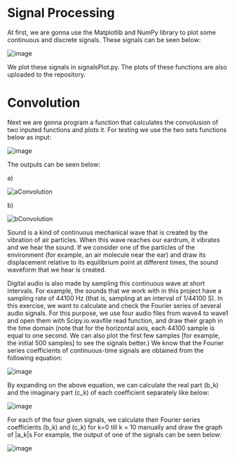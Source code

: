 # Signal Processing

At first, we are gonna use the Matplotlib and NumPy library to plot some continuous and discrete signals. These signals can be seen below:

![image](https://github.com/MahdiTheGreat/SignalProcessing/assets/47212121/f750baf6-d86c-4664-a2f4-87a7612631ce)

We plot these signals in signalsPlot.py. The plots of these functions are also uploaded to the repository.

# Convolution
Next we are gonna program a function that calculates the convolusion of two inputed functions and plots it. For testing we use the two sets functions below as input:

![image](https://github.com/MahdiTheGreat/SignalProcessing/assets/47212121/d1b8fcc7-88a9-4cf9-9f3a-eeb682f513b7)

The outputs can be seen below:

a)

![aConvolution](https://github.com/MahdiTheGreat/SignalProcessing/assets/47212121/d479d5ed-170b-4f5a-8651-7e4bf568f7f0)

b)

![bConvolution](https://github.com/MahdiTheGreat/SignalProcessing/assets/47212121/83491b0c-4b38-450f-ab10-80b836c58c4f)




Sound is a kind of continuous mechanical wave that is created by the vibration of air particles. When this wave reaches our eardrum, it vibrates and we hear the sound. If we consider one of the particles of the environment (for example, an air molecule near the ear) and draw its displacement relative to its equilibrium point at different times, the sound waveform that we hear is created.

Digital audio is also made by sampling this continuous wave at short intervals. For example, the sounds that we work with in this project have a sampling rate of 44100 Hz (that is, sampling at an interval of 1/44100 S).
In this exercise, we want to calculate and check the Fourier series of several audio signals. For this purpose, we use four audio files from wave4 to wave1 and open them with Scipy.io.wavfile read function, and draw their graph in the time domain (note that for the horizontal axis, each 44100 sample is equal to one second. We can also plot the first few samples [for example, the initial 500 samples] to see the signals better.)
We know that the Fourier series coefficients of continuous-time signals are obtained from the following equation:

![image](https://github.com/MahdiTheGreat/FourierTransform/assets/47212121/a4784cb3-731b-4dfb-8253-c6a02b725f3f)

By expanding on the above equation, we can calculate the real part (b_k) and the imaginary part (c_k) of each coefficient separately like below:

![image](https://github.com/MahdiTheGreat/FourierTransform/assets/47212121/5c46621a-ebe4-44fe-99ab-897e05777b88)

For each of the four given signals, we calculate their Fourier series coefficients (b_k) and (c_k) for k=0 till k = 10 manually and draw the graph of |a_k|s For example, the output of one of the signals can be seen below:

![image](https://github.com/MahdiTheGreat/FourierTransform/assets/47212121/8da13957-b249-414f-8b25-ff2077f77ebb)






